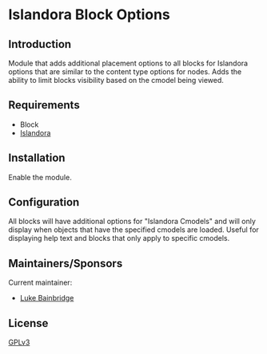 # Islandora Block Options

## Introduction

Module that adds additional placement options to all blocks for Islandora
options that are similar to the content type options for nodes.  Adds the
ability to limit blocks visibility based on the cmodel being viewed.

## Requirements

- Block
- [Islandora](https://github.com/islandora/islandora)

## Installation

Enable the module.

## Configuration

All blocks will have additional options for "Islandora Cmodels" and will only
display when objects that have the specified cmodels are loaded.  Useful for
displaying help text and blocks that only apply to specific cmodels.

## Maintainers/Sponsors

Current maintainer:

- [Luke Bainbridge](https://github.com/midnightluke)

## License

[GPLv3](http://www.gnu.org/licenses/gpl-3.0.txt)
